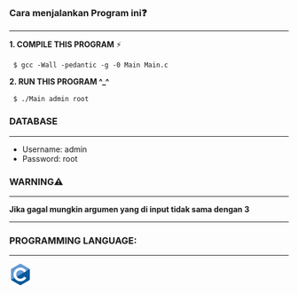 ### Cara menjalankan Program ini❓
<hr>
<b>1. COMPILE THIS PROGRAM</b> ⚡
<pre><code> $ gcc -Wall -pedantic -g -0 Main Main.c </code></pre>
<b>2. RUN THIS PROGRAM ^_^</b>
<pre><code> $ ./Main admin root </code></pre>


### DATABASE
<hr>
<ul>
  <li>Username: admin </li>
  <li>Password: root </li>
 </ul>

### WARNING⚠️
<hr>
<b> Jika gagal mungkin argumen yang di input tidak sama dengan 3</b>
<hr>

<h3 align="left"><b>PROGRAMMING LANGUAGE:</b></h3>
<hr>
<a href="https://www.cprogramming.com/" target="_blank"> <img src="https://raw.githubusercontent.com/devicons/devicon/master/icons/c/c-original.svg" alt="c" width="40" height="40"/> </a> 
</p>




